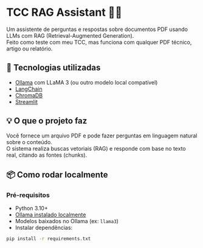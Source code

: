 
# TCC RAG Assistant 🧠📄

Um assistente de perguntas e respostas sobre documentos PDF usando LLMs com RAG (Retrieval-Augmented Generation).  
Feito como teste com meu TCC, mas funciona com qualquer PDF técnico, artigo ou relatório.

## 🚀 Tecnologias utilizadas

- [Ollama](https://ollama.com/) com LLaMA 3 (ou outro modelo local compatível)
- [LangChain](https://www.langchain.com/)
- [ChromaDB](https://www.trychroma.com/)
- [Streamlit](https://streamlit.io/)

## 💡 O que o projeto faz

Você fornece um arquivo PDF e pode fazer perguntas em linguagem natural sobre o conteúdo.  
O sistema realiza buscas vetoriais (RAG) e responde com base no texto real, citando as fontes (chunks).

## 📦 Como rodar localmente

### Pré-requisitos

- Python 3.10+
- [Ollama instalado localmente](https://ollama.com/)
- Modelos baixados no Ollama (ex: `llama3`)
- Instalar dependências:

```bash
pip install -r requirements.txt
